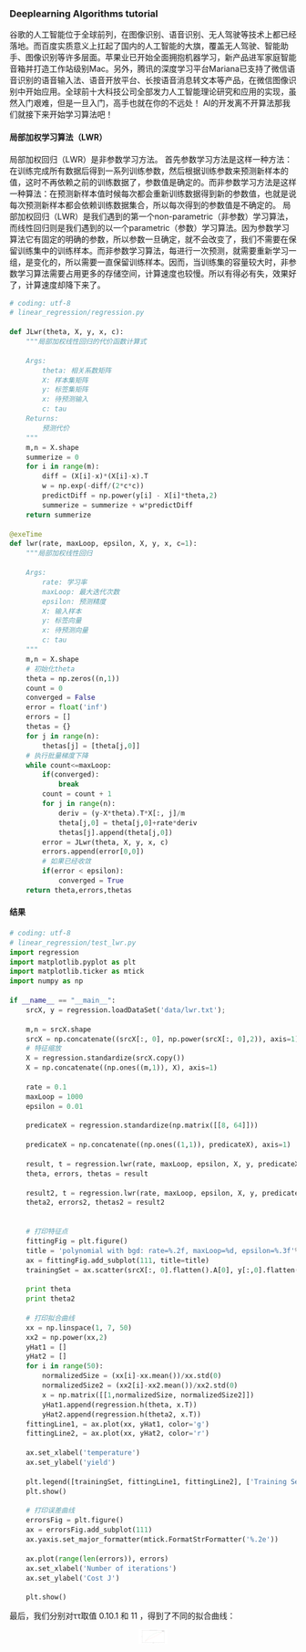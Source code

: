 ### Deeplearning Algorithms tutorial
谷歌的人工智能位于全球前列，在图像识别、语音识别、无人驾驶等技术上都已经落地。而百度实质意义上扛起了国内的人工智能的大旗，覆盖无人驾驶、智能助手、图像识别等许多层面。苹果业已开始全面拥抱机器学习，新产品进军家庭智能音箱并打造工作站级别Mac。另外，腾讯的深度学习平台Mariana已支持了微信语音识别的语音输入法、语音开放平台、长按语音消息转文本等产品，在微信图像识别中开始应用。全球前十大科技公司全部发力人工智能理论研究和应用的实现，虽然入门艰难，但是一旦入门，高手也就在你的不远处！
AI的开发离不开算法那我们就接下来开始学习算法吧！

#### 局部加权学习算法（LWR）

局部加权回归（LWR）是非参数学习方法。 首先参数学习方法是这样一种方法：在训练完成所有数据后得到一系列训练参数，然后根据训练参数来预测新样本的值，这时不再依赖之前的训练数据了，参数值是确定的。而非参数学习方法是这样一种算法：在预测新样本值时候每次都会重新训练数据得到新的参数值，也就是说每次预测新样本都会依赖训练数据集合，所以每次得到的参数值是不确定的。
局部加权回归（LWR）是我们遇到的第一个non-parametric（非参数）学习算法，而线性回归则是我们遇到的以一个parametric（参数）学习算法。因为参数学习算法它有固定的明确的参数，所以参数一旦确定，就不会改变了，我们不需要在保留训练集中的训练样本。而非参数学习算法，每进行一次预测，就需要重新学习一组，是变化的，所以需要一直保留训练样本。因而，当训练集的容量较大时，非参数学习算法需要占用更多的存储空间，计算速度也较慢。所以有得必有失，效果好了，计算速度却降下来了。

```python
# coding: utf-8
# linear_regression/regression.py

def JLwr(theta, X, y, x, c):
    """局部加权线性回归的代价函数计算式

    Args:
        theta: 相关系数矩阵
        X: 样本集矩阵
        y: 标签集矩阵
        x: 待预测输入
        c: tau
    Returns:
        预测代价
    """
    m,n = X.shape
    summerize = 0
    for i in range(m):
        diff = (X[i]-x)*(X[i]-x).T
        w = np.exp(-diff/(2*c*c))
        predictDiff = np.power(y[i] - X[i]*theta,2)
        summerize = summerize + w*predictDiff
    return summerize

@exeTime
def lwr(rate, maxLoop, epsilon, X, y, x, c=1):
    """局部加权线性回归

    Args:
        rate: 学习率
        maxLoop: 最大迭代次数
        epsilon: 预测精度
        X: 输入样本
        y: 标签向量
        x: 待预测向量
        c: tau
    """
    m,n = X.shape
    # 初始化theta
    theta = np.zeros((n,1))
    count = 0
    converged = False
    error = float('inf')
    errors = []
    thetas = {}
    for j in range(n):
        thetas[j] = [theta[j,0]]
    # 执行批量梯度下降
    while count<=maxLoop:
        if(converged):
            break
        count = count + 1
        for j in range(n):
            deriv = (y-X*theta).T*X[:, j]/m
            theta[j,0] = theta[j,0]+rate*deriv
            thetas[j].append(theta[j,0])
        error = JLwr(theta, X, y, x, c)
        errors.append(error[0,0])
        # 如果已经收敛
        if(error < epsilon):
            converged = True
    return theta,errors,thetas

```

#### 结果

```python
# coding: utf-8
# linear_regression/test_lwr.py
import regression
import matplotlib.pyplot as plt
import matplotlib.ticker as mtick
import numpy as np

if __name__ == "__main__":
    srcX, y = regression.loadDataSet('data/lwr.txt');

    m,n = srcX.shape
    srcX = np.concatenate((srcX[:, 0], np.power(srcX[:, 0],2)), axis=1)
    # 特征缩放
    X = regression.standardize(srcX.copy())
    X = np.concatenate((np.ones((m,1)), X), axis=1)

    rate = 0.1
    maxLoop = 1000
    epsilon = 0.01

    predicateX = regression.standardize(np.matrix([[8, 64]]))

    predicateX = np.concatenate((np.ones((1,1)), predicateX), axis=1)

    result, t = regression.lwr(rate, maxLoop, epsilon, X, y, predicateX, 1)
    theta, errors, thetas = result

    result2, t = regression.lwr(rate, maxLoop, epsilon, X, y, predicateX, 0.1)
    theta2, errors2, thetas2 = result2


    # 打印特征点
    fittingFig = plt.figure()
    title = 'polynomial with bgd: rate=%.2f, maxLoop=%d, epsilon=%.3f'%(rate,maxLoop,epsilon)
    ax = fittingFig.add_subplot(111, title=title)
    trainingSet = ax.scatter(srcX[:, 0].flatten().A[0], y[:,0].flatten().A[0])

    print theta
    print theta2

    # 打印拟合曲线
    xx = np.linspace(1, 7, 50)
    xx2 = np.power(xx,2)
    yHat1 = []
    yHat2 = []
    for i in range(50):
        normalizedSize = (xx[i]-xx.mean())/xx.std(0)
        normalizedSize2 = (xx2[i]-xx2.mean())/xx2.std(0)
        x = np.matrix([[1,normalizedSize, normalizedSize2]])
        yHat1.append(regression.h(theta, x.T))
        yHat2.append(regression.h(theta2, x.T))
    fittingLine1, = ax.plot(xx, yHat1, color='g')
    fittingLine2, = ax.plot(xx, yHat2, color='r')

    ax.set_xlabel('temperature')
    ax.set_ylabel('yield')

    plt.legend([trainingSet, fittingLine1, fittingLine2], ['Training Set', r'LWR with $\tau$=1', r'LWR with $\tau$=0.1'])
    plt.show()

    # 打印误差曲线
    errorsFig = plt.figure()
    ax = errorsFig.add_subplot(111)
    ax.yaxis.set_major_formatter(mtick.FormatStrFormatter('%.2e'))

    ax.plot(range(len(errors)), errors)
    ax.set_xlabel('Number of iterations')
    ax.set_ylabel('Cost J')

    plt.show()
```
最后，我们分别对ττ取值  0.10.1  和  11 ，得到了不同的拟合曲线：
<p align="center">
<img width="50" align="center" src="../../images/159.jpg" />
</p>

